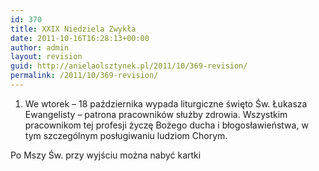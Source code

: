 ```yaml
---
id: 370
title: XXIX Niedziela Zwykła
date: 2011-10-16T16:28:13+00:00
author: admin
layout: revision
guid: http://anielaolsztynek.pl/2011/10/369-revision/
permalink: /2011/10/369-revision/
---
```

1. We wtorek &#8211; 18 października wypada liturgiczne święto Św. Łukasza Ewangelisty &#8211; patrona pracowników służby zdrowia. Wszystkim pracownikom tej profesji życzę Bożego ducha i błogosławieństwa, w tym szczególnym posługiwaniu ludziom Chorym.

Po Mszy Św. przy wyjściu można nabyć kartki